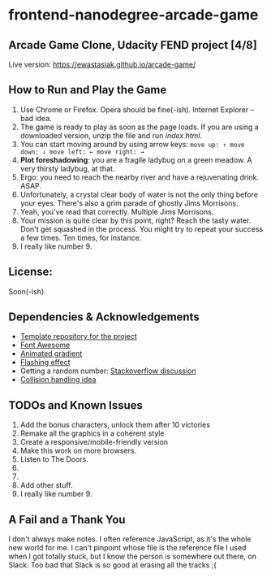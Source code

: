 
frontend-nanodegree-arcade-game
===============================

## Arcade Game Clone, Udacity FEND project [4/8]

Live version: https://ewastasiak.github.io/arcade-game/

## How to Run and Play the Game

1. Use Chrome or Firefox. Opera should be fine(-ish). Internet Explorer – bad idea.
2. The game is ready to play as soon as the page loads. If you are using a downloaded version, unzip the file and run _index.html_.
3. You can start moving around by using arrow keys:
``move up: ↑
move down: ↓
move left: ←
move right: →``
4. **Plot foreshadowing**: you are a fragile ladybug on a green meadow. A very thirsty ladybug, at that.
5. Ergo: you need to reach the nearby river and have a rejuvenating drink. ASAP.
6. Unfortunately, a crystal clear body of water is not the only thing before your eyes. There's also a grim parade of ghostly Jims Morrisons.
7. Yeah, you've read that correctly. Multiple Jims Morrisons.
8. Your mission is quite clear by this point, right? Reach the tasty water. Don't get squashed in the process. You might try to repeat your success a few times. Ten times, for instance.
9. I really like number 9.

## License:
Soon(-ish).

## Dependencies & Acknowledgements

* [Template repository for the project](https://github.com/udacity/frontend-nanodegree-arcade-game)
* [Font Awesome](https://fontawesome.com/get-started)
* [Animated gradient](https://codepen.io/P1N2O/pen/pyBNzX)
* [Flashing effect](https://codepen.io/iPawan/pen/BKkCo)
* Getting a random number: [Stackoverflow discussion](https://stackoverflow.com/questions/1527803/generating-random-whole-numbers-in-javascript-in-a-specific-range/1527821)
* [Collision handling idea](https://medium.com/letsboot/classic-arcade-game-with-js-5687e4125169)


## TODOs and Known Issues

1. Add the bonus characters, unlock them after 10 victories
2. Remake all the graphics in a coherent style
3. Create a responsive/mobile-friendly version
4. Make this work on more browsers.
5. Listen to The Doors.
6.
7.
8. Add other stuff.
9. I really like number 9.

## A Fail and a Thank You

I don't always make notes. I often reference JavaScript, as it's the whole new world for me. I can't pinpoint whose file is the reference file I used when I got totally stuck, but I know the person is somewhere out there, on Slack.
Too bad that Slack is so good at erasing all the tracks ;(
